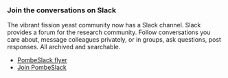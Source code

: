 ### Join the conversations on Slack
<!-- pombase_flags: frontpage -->
<!-- newsfeed_thumbnail: slack_icon-32px.png -->

The vibrant fission yeast community now has a Slack channel.  Slack
provides a forum for the research community. Follow conversations you
care about, message colleagues privately, or in groups, ask questions,
post responses.  All archived and searchable.

 - [PombeSlack flyer](assets/external_media/PombeSlack-flyer.pdf)
 - [Join PombeSlack](https://bit.ly/2XYkcEi)
